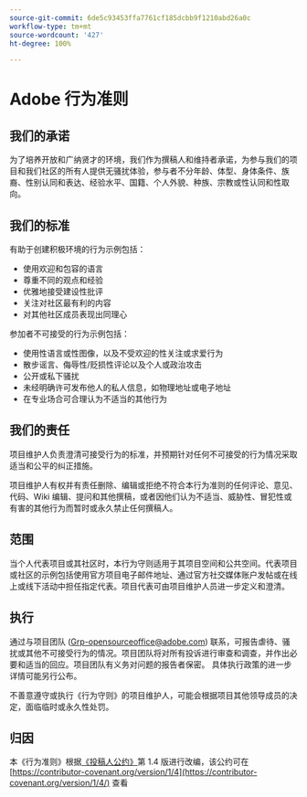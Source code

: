 ```yaml
---
source-git-commit: 6de5c93453ffa7761cf185dcbb9f1210abd26a0c
workflow-type: tm+mt
source-wordcount: '427'
ht-degree: 100%

---
```

# Adobe 行为准则

## 我们的承诺

为了培养开放和广纳贤才的环境，我们作为撰稿人和维持者承诺，为参与我们的项目和我们社区的所有人提供无骚扰体验，参与者不分年龄、体型、身体条件、族裔、性别认同和表达、经验水平、国籍、个人外貌、种族、宗教或性认同和性取向。

## 我们的标准

有助于创建积极环境的行为示例包括：

* 使用欢迎和包容的语言
* 尊重不同的观点和经验
* 优雅地接受建设性批评
* 关注对社区最有利的内容
* 对其他社区成员表现出同理心

参加者不可接受的行为示例包括：

* 使用性语言或性图像，以及不受欢迎的性关注或求爱行为
* 散步谣言、侮辱性/贬损性评论以及个人或政治攻击
* 公开或私下骚扰
* 未经明确许可发布他人的私人信息，如物理地址或电子地址
* 在专业场合可合理认为不适当的其他行为

## 我们的责任

项目维护人负责澄清可接受行为的标准，并预期针对任何不可接受的行为情况采取适当和公平的纠正措施。

项目维护人有权并有责任删除、编辑或拒绝不符合本行为准则的任何评论、意见、代码、Wiki 编辑、提问和其他撰稿，或者因他们认为不适当、威胁性、冒犯性或有害的其他行为而暂时或永久禁止任何撰稿人。

## 范围

当个人代表项目或其社区时，本行为守则适用于其项目空间和公共空间。代表项目或社区的示例包括使用官方项目电子邮件地址、通过官方社交媒体账户发帖或在线上或线下活动中担任指定代表。项目代表可由项目维护人员进一步定义和澄清。

## 执行

通过与项目团队 (Grp-opensourceoffice@adobe.com) 联系，可报告虐待、骚扰或其他不可接受行为的情况。项目团队将对所有投诉进行审查和调查，并作出必要和适当的回应。项目团队有义务对问题的报告者保密。
具体执行政策的进一步详情可能另行公布。

不善意遵守或执行《行为守则》的项目维护人，可能会根据项目其他领导成员的决定，面临临时或永久性处罚。

## 归因

本《行为准则》根据[《投稿人公约》](https://contributor-covenant.org)第 1.4 版进行改编，该公约可在 [https://contributor-covenant.org/version/1/4](https://contributor-covenant.org/version/1/4/) 查看
